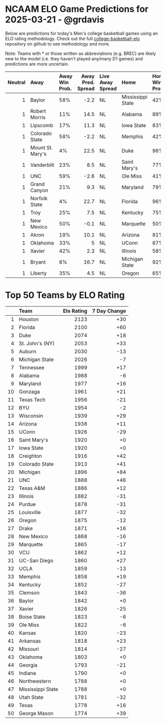 # NCAAM ELO Game Predictions for 2025-03-21 - @grdavis
Below are predictions for today's Men's college basketball games using an ELO rating methodology. Check out the full [college-basketball-elo](https://github.com/grdavis/college-basketball-elo) repository on github to see methodology and more.

Note: Teams with * or those written as abbreviations (e.g. BREC) are likely new to the model (i.e. they haven't played any/many D1 games) and predictions are more uncertain.

|   Neutral | Away             | Away Win Prob.   |   Away Pred. Spread | Live Away Spread   | Home              | Home Win Prob.   |   Home Pred. Spread |
|----------:|:-----------------|:-----------------|--------------------:|:-------------------|:------------------|:-----------------|--------------------:|
|         1 | Baylor           | 58%              |                -2.2 | NL                 | Mississippi State | 42%              |                 2.2 |
|         1 | Robert Morris    | 11%              |                14.5 | NL                 | Alabama           | 89%              |               -14.5 |
|         1 | Lipscomb         | 17%              |                11.3 | NL                 | Iowa State        | 83%              |               -11.3 |
|         1 | Colorado State   | 58%              |                -2.2 | NL                 | Memphis           | 42%              |                 2.2 |
|         1 | Mount St. Mary's | 4%               |                22.5 | NL                 | Duke              | 96%              |               -22.5 |
|         1 | Vanderbilt       | 23%              |                 8.5 | NL                 | Saint Mary's      | 77%              |                -8.5 |
|         1 | UNC              | 59%              |                -2.6 | NL                 | Ole Miss          | 41%              |                 2.6 |
|         1 | Grand Canyon     | 21%              |                 9.3 | NL                 | Maryland          | 79%              |                -9.3 |
|         1 | Norfolk State    | 4%               |                22.7 | NL                 | Florida           | 96%              |               -22.7 |
|         1 | Troy             | 25%              |                 7.5 | NL                 | Kentucky          | 75%              |                -7.5 |
|         1 | New Mexico       | 50%              |                -0.1 | NL                 | Marquette         | 50%              |                 0.1 |
|         1 | Akron            | 19%              |                10.1 | NL                 | Arizona           | 81%              |               -10.1 |
|         1 | Oklahoma         | 33%              |                 5   | NL                 | UConn             | 67%              |                -5   |
|         1 | Xavier           | 42%              |                 2.3 | NL                 | Illinois          | 58%              |                -2.3 |
|         1 | Bryant           | 8%               |                16.7 | NL                 | Michigan State    | 92%              |               -16.7 |
|         1 | Liberty          | 35%              |                 4.5 | NL                 | Oregon            | 65%              |                -4.5 |

# Top 50 Teams by ELO Rating
|    | Team              |   Elo Rating |   7 Day Change |
|---:|:------------------|-------------:|---------------:|
|  1 | Houston           |         2123 |            +30 |
|  2 | Florida           |         2100 |            +60 |
|  3 | Duke              |         2074 |            +18 |
|  4 | St. John's (NY)   |         2053 |            +33 |
|  5 | Auburn            |         2030 |            -13 |
|  6 | Michigan State    |         2026 |             -7 |
|  7 | Tennessee         |         1999 |            +17 |
|  8 | Alabama           |         1988 |             -6 |
|  9 | Maryland          |         1977 |            +16 |
| 10 | Gonzaga           |         1961 |            +21 |
| 11 | Texas Tech        |         1956 |            -21 |
| 12 | BYU               |         1954 |             -2 |
| 13 | Wisconsin         |         1939 |            +29 |
| 14 | Arizona           |         1938 |            +11 |
| 15 | UConn             |         1926 |            -29 |
| 16 | Saint Mary's      |         1920 |             +0 |
| 17 | Iowa State        |         1920 |             +0 |
| 18 | Creighton         |         1916 |            +42 |
| 19 | Colorado State    |         1913 |            +41 |
| 20 | Michigan          |         1896 |            +84 |
| 21 | UNC               |         1888 |            +46 |
| 22 | Texas A&M         |         1886 |            +12 |
| 23 | Illinois          |         1882 |            -31 |
| 24 | Purdue            |         1878 |            -31 |
| 25 | Louisville        |         1877 |            -32 |
| 26 | Oregon            |         1875 |            -12 |
| 27 | Drake             |         1871 |            +16 |
| 28 | New Mexico        |         1868 |            -16 |
| 29 | Marquette         |         1865 |            -17 |
| 30 | VCU               |         1862 |            +12 |
| 31 | UC-San Diego      |         1860 |            +27 |
| 32 | UCLA              |         1859 |            -13 |
| 33 | Memphis           |         1858 |            +19 |
| 34 | Kentucky          |         1852 |            -27 |
| 35 | Clemson           |         1843 |            -36 |
| 36 | Baylor            |         1842 |             +0 |
| 37 | Xavier            |         1826 |            -25 |
| 38 | Boise State       |         1823 |             -6 |
| 39 | Ole Miss          |         1822 |             -6 |
| 40 | Kansas            |         1820 |            -23 |
| 41 | Arkansas          |         1818 |            +23 |
| 42 | Missouri          |         1814 |            -27 |
| 43 | Oklahoma          |         1803 |             +0 |
| 44 | Georgia           |         1793 |            -21 |
| 45 | Indiana           |         1790 |             +0 |
| 46 | Northwestern      |         1788 |             +0 |
| 47 | Mississippi State |         1788 |             +0 |
| 48 | Utah State        |         1781 |            -32 |
| 49 | Texas             |         1778 |            +16 |
| 50 | George Mason      |         1774 |            +39 |